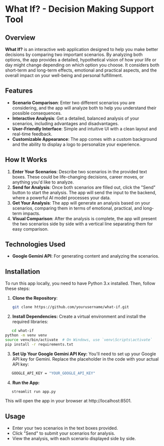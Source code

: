 # What If? - Decision Making Support Tool

## Overview
**What If?** is an interactive web application designed to help you make better decisions by comparing two important scenarios. By analyzing both options, the app provides a detailed, hypothetical vision of how your life or day might change depending on which option you choose. It considers both short-term and long-term effects, emotional and practical aspects, and the overall impact on your well-being and personal fulfillment.

## Features
- **Scenario Comparison**: Enter two different scenarios you are considering, and the app will analyze both to help you understand their possible consequences.
- **Interactive Analysis**: Get a detailed, balanced analysis of your scenarios, including advantages and disadvantages.
- **User-Friendly Interface**: Simple and intuitive UI with a clean layout and real-time feedback.
- **Customizable Appearance**: The app comes with a custom background and the ability to display a logo to personalize your experience.

## How It Works
1. **Enter Your Scenarios**: Describe two scenarios in the provided text boxes. These could be life-changing decisions, career moves, or anything you'd like to analyze.
2. **Send for Analysis**: Once both scenarios are filled out, click the "Send" button to start the analysis. The app will send the input to the backend, where a powerful AI model processes your data.
3. **Get Your Analysis**: The app will generate an analysis based on your scenarios, comparing them in terms of emotional, practical, and long-term impacts.
4. **Visual Comparison**: After the analysis is complete, the app will present the two scenarios side by side with a vertical line separating them for easy comparison.

## Technologies Used
- **Google Gemini API**: For generating content and analyzing the scenarios.

## Installation

To run this app locally, you need to have Python 3.x installed. Then, follow these steps:

1. **Clone the Repository**:
   ```bash
   git clone https://github.com/yourusername/what-if.git
   ```

2. **Install Dependencies:**
Create a virtual environment and install the required libraries:

```bash
   cd what-if
python -m venv venv
source venv/bin/activate  # On Windows, use `venv\Scripts\activate`
pip install -r requirements.txt

   ```

3. **Set Up Your Google Gemini API Key:**
You'll need to set up your Google API key for Gemini. Replace the placeholder in the code with your actual API key:

```bash
   GOOGLE_API_KEY = "YOUR_GOOGLE_API_KEY"

   ```

4. **Run the App:**

```bash
   streamlit run app.py

   ```

This will open the app in your browser at http://localhost:8501.

## Usage
- Enter your two scenarios in the text boxes provided.
- Click "Send" to submit your scenarios for analysis.
- View the analysis, with each scenario displayed side by side.
